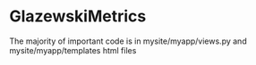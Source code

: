# GlazewskiMetrics

The majority of important code is in mysite/myapp/views.py and mysite/myapp/templates html files
